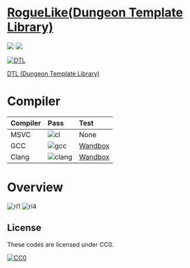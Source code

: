 ﻿# [RogueLike(Dungeon Template Library) ](https://github.com/Kasugaccho/DungeonTemplateLibrary)
[<a href="http://creativecommons.org/publicdomain/zero/1.0/deed.ja"><img src="https://img.shields.io/badge/license-CC0-blue.svg"></a> <a href="https://github.com/Kasugaccho/AsLib"><img src="https://img.shields.io/badge/0.1.0-passing-brightgreen.svg"></a>](https://github.com/Kasugaccho/DungeonTemplateLibrary)

[![DTL](https://github.com/Kasugaccho/DungeonTemplateLibrary/blob/master/Picture/dtl150.png "DTL")](https://github.com/Kasugaccho/DungeonTemplateLibrary)

[DTL (Dungeon Template Library)](https://github.com/Kasugaccho/DungeonTemplateLibrary)

# Compiler

|Compiler|Pass|Test|
|:---|:---|:---|
|MSVC|![cl](https://img.shields.io/badge/cl%2014.10-passing-brightgreen.svg)|None|
|GCC|![gcc](https://img.shields.io/badge/gcc%205.1.0-passing-brightgreen.svg)|[Wandbox](https://wandbox.org/permlink/zlwCfiuu0lE3zwM9)|
|Clang|![clang](https://img.shields.io/badge/clang%203.5.0-passing-brightgreen.svg)|[Wandbox](https://wandbox.org/permlink/r0PaawnBDMxH6RBa)|

# Overview

![rl1](https://github.com/Kasugaccho/DTL_RogueLike/blob/master/picture/rl.gif)
![rl4](https://github.com/Kasugaccho/DTL_RogueLike/blob/master/picture/rl4.gif)

## License

These codes are licensed under CC0.

[![CC0](http://i.creativecommons.org/p/zero/1.0/88x31.png "CC0")](http://creativecommons.org/publicdomain/zero/1.0/deed.ja)
